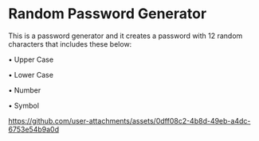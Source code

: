 # Random Password Generator
This is a password generator and it creates a password with 12 random characters that includes these below:

• Upper Case

• Lower Case

• Number

• Symbol

https://github.com/user-attachments/assets/0dff08c2-4b8d-49eb-a4dc-6753e54b9a0d
